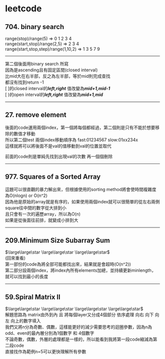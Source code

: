 # leetcode  
## 704. binary search  
range(stop)/range(5) => 0 1 2 3 4  
range(start,stop)/range(2,5) => 2 3 4  
range(start,stop,step)/range(1,10,2) => 1 3 5 7 9  

****

第二個後面用binary search 所寫  
因為是ascending且有固定區間(closed interval)  
比mid大在右半部，反之為左半部，等於mid則完成查找  
都沒有找到return -1  
[ ]的closed interval的***left,right*** 值改變為***mid+1,mid-1***  
[ )的open interval的***left,right*** 值改變為***mid+1,mid***  

---------------------------------------------------

## 27. remove element  
後面的code運用兩個index，第一個將每個都經過，第二個則是只有不能於想要移除的數值才移動  
所以第二個test 兩個index移動順序為 fast:01234567 slow:01xx234x  
這樣就將可以將後面不是val的值移動到val的位置並取代  
  
前面的code則是單純先找到出現val的次數 再一個個刪除  

***

## 977. Squares of a Sorted Array  
這題可以很直觀的暴力解出來，但根據使用的sorting method將會使時間複雜度為O(nlogn) or O(n^2)  
因為他是原始的array就是有序的，如果使用兩個index就可以很簡單的從左右兩側square往中間的數字從大排到小  
且只會有一次的遍歷array，所以為O(n)  
如果是從後面往前排，就變成小排到大  

***

## 209.Minimum Size Subarray Sum  
$\large\large\star \large\large\star \large\large\star$  
(回來重看)  
第一部份的code為將全部可能都找出來，結果就是會超時(O(n^2))   
第二部分設兩個index，將index內所有elements加總，並持續更新minlength，就可以找到最小的長度  

***

## 59.Spiral Matrix II  
$\large\large\star \large\large\star \large\large\star \large\large\star$  
解題思路為 matrix由外到內 且 將每個layer又分成4個部分 依序處理 向右 向下 向左 向上的數字填入  
我們又將n分為奇數、偶數，這樣能更好的減少需要思考的迴圈參數，因為n為odd、even的最內層分別為1個數字 和 4個數字  
不論奇數，偶數，外層的處理都是一樣的，所以能看到我將第一段code縮減為第二段code  
直接找作為範例n=5可以更快理解所有參數  

